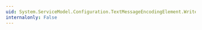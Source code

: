 ```yaml
---
uid: System.ServiceModel.Configuration.TextMessageEncodingElement.WriteEncoding
internalonly: False
---
```

